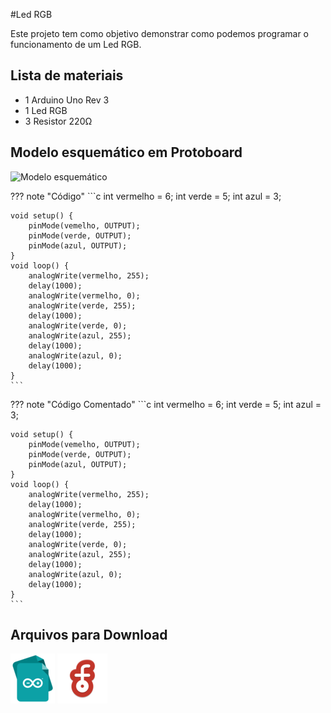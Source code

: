 #Led RGB

Este projeto tem como objetivo demonstrar como podemos programar o funcionamento de um Led RGB.

## Lista de materiais

 - 1 Arduino Uno Rev 3
 - 1 Led RGB
 - 3 Resistor 220Ω

## Modelo esquemático em Protoboard

![Modelo esquemático](../arq/)

??? note "Código"
    ```c
    int vermelho = 6; 
    int verde = 5; 
    int azul = 3; 

    void setup() {
        pinMode(vemelho, OUTPUT); 
        pinMode(verde, OUTPUT); 
        pinMode(azul, OUTPUT); 
    }
    void loop() {
        analogWrite(vermelho, 255);
        delay(1000);
        analogWrite(vermelho, 0);
        analogWrite(verde, 255);
        delay(1000);
        analogWrite(verde, 0);
        analogWrite(azul, 255);
        delay(1000);
        analogWrite(azul, 0);
        delay(1000);
    }
    ```

??? note "Código Comentado"
    ```c
    int vermelho = 6; 
    int verde = 5; 
    int azul = 3; 

    void setup() {
        pinMode(vemelho, OUTPUT); 
        pinMode(verde, OUTPUT); 
        pinMode(azul, OUTPUT); 
    }
    void loop() {
        analogWrite(vermelho, 255);
        delay(1000);
        analogWrite(vermelho, 0);
        analogWrite(verde, 255);
        delay(1000);
        analogWrite(verde, 0);
        analogWrite(azul, 255);
        delay(1000);
        analogWrite(azul, 0);
        delay(1000);
    }
    ```

## Arquivos para Download

[![Arquivo ino](../arq/ino.png)](../arq/)          [![Arquivo fzz](../arq/fzz.png)](../arq/)